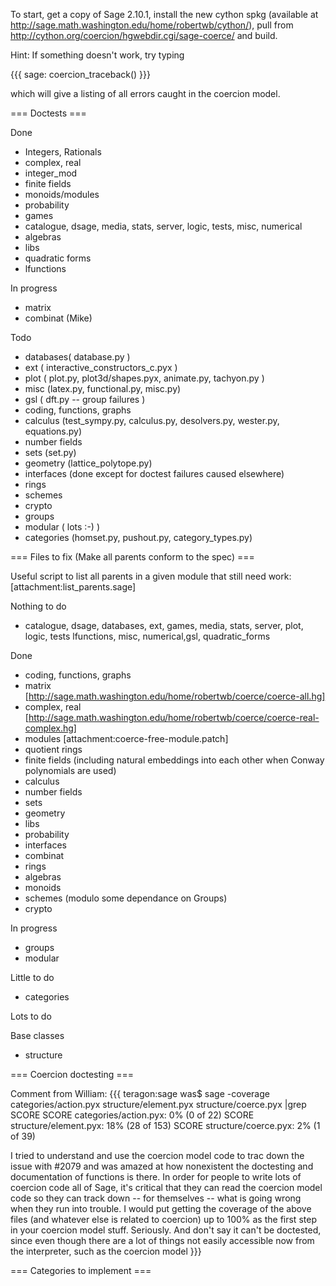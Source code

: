 To start, get a copy of Sage 2.10.1, install the new cython spkg (available at http://sage.math.washington.edu/home/robertwb/cython/), pull from http://cython.org/coercion/hgwebdir.cgi/sage-coerce/ and build. 

Hint: If something doesn't work, try typing 

{{{
sage: coercion_traceback()
}}}

which will give a listing of all errors caught in the coercion model. 

=== Doctests ===

Done

 * Integers, Rationals
 * complex, real
 * integer_mod
 * finite fields
 * monoids/modules
 * probability
 * games
 * catalogue, dsage, media, stats, server, logic, tests, misc, numerical
 * algebras
 * libs
 * quadratic forms
 * lfunctions

In progress

 * matrix
 * combinat (Mike)

Todo
 * databases( database.py )
 * ext ( interactive_constructors_c.pyx )
 * plot ( plot.py, plot3d/shapes.pyx, animate.py, tachyon.py )
 * misc (latex.py, functional.py, misc.py)
 * gsl ( dft.py -- group failures )
 * coding, functions, graphs
 * calculus (test_sympy.py, calculus.py, desolvers.py, wester.py, equations.py)
 * number fields
 * sets (set.py)
 * geometry (lattice_polytope.py)
 * interfaces (done except for doctest failures caused elsewhere)
 * rings
 * schemes
 * crypto
 * groups
 * modular ( lots :-) )
 * categories (homset.py, pushout.py, category_types.py)



=== Files to fix (Make all parents conform to the spec) ===

Useful script to list all parents in a given module that still need work: [attachment:list_parents.sage]

Nothing to do
 * catalogue, dsage, databases, ext, games, media, stats, server, plot, logic, tests lfunctions, misc, numerical,gsl, quadratic_forms


Done
 * coding, functions, graphs
 * matrix [http://sage.math.washington.edu/home/robertwb/coerce/coerce-all.hg]
 * complex, real [http://sage.math.washington.edu/home/robertwb/coerce/coerce-real-complex.hg]
 * modules [attachment:coerce-free-module.patch]
 * quotient rings
 * finite fields (including natural embeddings into each other when Conway polynomials are used)
 * calculus
 * number fields
 * sets
 * geometry
 * libs
 * probability
 * interfaces
 * combinat
 * rings
 * algebras
 * monoids
 * schemes (modulo some dependance on Groups)
 * crypto

In progress
 * groups
 * modular

Little to do

 * categories

Lots to do



Base classes
 * structure

=== Coercion doctesting ===

Comment from William: 
{{{
teragon:sage was$ sage -coverage categories/action.pyx
structure/element.pyx structure/coerce.pyx |grep SCORE
SCORE categories/action.pyx: 0% (0 of 22)
SCORE structure/element.pyx: 18% (28 of 153)
SCORE structure/coerce.pyx: 2% (1 of 39)

I tried to understand and use the coercion model code to trac down the issue with #2079 and
was amazed at how nonexistent the doctesting and documentation of
functions is there.
In order for people to write lots of coercion code all of Sage, it's critical that they can
read the coercion model code so they can track down -- for themselves -- what is going
wrong when they run into trouble.  I would put getting the coverage of the above files
(and whatever else is related to coercion) up to 100% as the first step in your coercion
model stuff.   Seriously.   And don't say it can't be doctested, since even though there are
a lot of things not easily accessible now from the interpreter, such as the coercion model
}}}

=== Categories to implement ===
